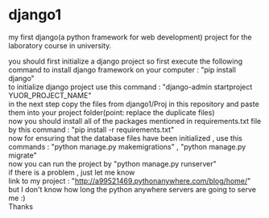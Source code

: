 # django1
my first django(a python framework for web development) project for the laboratory course in university.  

you should first initialize a django project so first execute the following command to install django framework on your computer : "pip install django"  
to initialize django project use this command : "django-admin startproject YUOR_PROJECT_NAME"  
in the next step copy the files from django1/Proj in this repository and paste them into your project folder(point: replace the duplicate files)  
now you should install all of the packages mentioned in requirements.txt file by this command : "pip install -r requirements.txt"  
now for ensuring that the database files have been initialized , use this commands : "python manage.py makemigrations" , "python manage.py migrate"  
now you can run the project by "python manage.py runserver"  
if there is a problem , just let me know  
link to my project : "http://a99521469.pythonanywhere.com/blog/home/" but I don't know how long the python anywhere servers are going to serve me :)  
Thanks  
